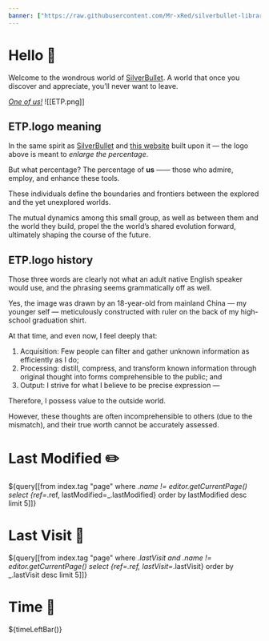 ```yaml
---
banner: ["https://raw.githubusercontent.com/Mr-xRed/silverbullet-libraries/refs/heads/main/banner/welcome.jpg"]
---
```


# Hello 👋
Welcome to the wondrous world of [SilverBullet](https://v2.silverbullet.md/). A world that once you discover and appreciate, you’ll never want to leave.

_[One of us!](https://community.silverbullet.md/)_
![[ETP.png]]

## ETP.logo meaning

In the same spirit as [SilverBullet](https://silverbullet.md/) and [this website](https://enlarge-the-percentage.fly.dev/) built upon it — the logo above is meant to _enlarge the percentage_.

But what percentage? The percentage of **us** —— those who admire, employ, and enhance these tools.

These individuals define the boundaries and frontiers between the explored and the yet unexplored worlds.

The mutual dynamics among this small group, as well as between them and the world they build, propel the the world’s shared evolution forward, ultimately shaping the course of the future.

## ETP.logo history

Those three words are clearly not what an adult native English speaker would use, and the phrasing seems grammatically off as well. 

Yes, the image was drawn by an 18-year-old from mainland China — my younger self — meticulously constructed with ruler on the back of my high-school graduation shirt.

At that time, and even now, I feel deeply that:

1. Acquisition: Few people can filter and gather unknown information as efficiently as I do; 
2. Processing: distill, compress, and transform known information through original thought into forms comprehensible to the public; and 
3. Output: I strive for what I believe to be precise expression —

Therefore, I possess value to the outside world.

However, these thoughts are often incomprehensible to others (due to the mismatch), and their true worth cannot be accurately assessed.



# Last Modified ✏️

${query[[from index.tag "page" where _.name != editor.getCurrentPage() select {ref=_.ref, lastModified=_.lastModified} order by lastModified desc limit 5]]}

# Last Visit 👀

${query[[from index.tag "page" 
         where _.lastVisit and _.name != editor.getCurrentPage()
         select {ref=_.ref, lastVisit=_.lastVisit} 
         order by _.lastVisit desc 
         limit 5]]}

# Time 🌄

${timeLeftBar()}
